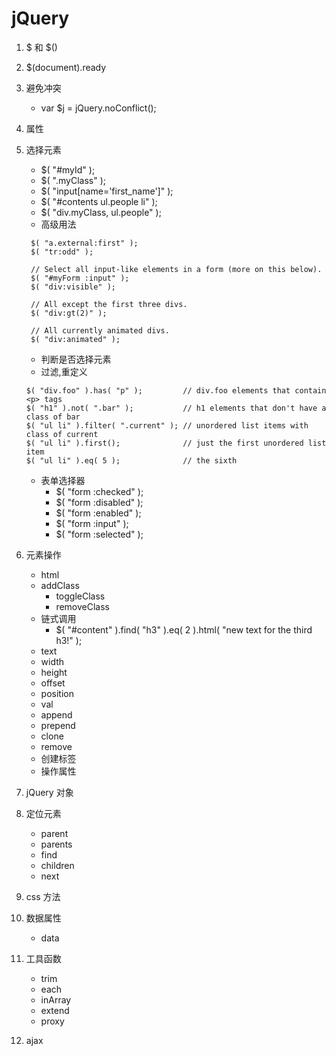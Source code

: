 jQuery
============


1. $ 和 $()
2. $(document).ready
3. 避免冲突
   - var $j = jQuery.noConflict();
4. 属性
5. 选择元素
   - $( "#myId" );
   - $( ".myClass" );
   - $( "input[name='first_name']" );
   - $( "#contents ul.people li" );
   - $( "div.myClass, ul.people" );
   - 高级用法
   ```
    $( "a.external:first" );
    $( "tr:odd" );

    // Select all input-like elements in a form (more on this below).
    $( "#myForm :input" );
    $( "div:visible" );

    // All except the first three divs.
    $( "div:gt(2)" );

    // All currently animated divs.
    $( "div:animated" );
    ```
    - 判断是否选择元素
    - 过滤,重定义
    ```
    $( "div.foo" ).has( "p" );         // div.foo elements that contain <p> tags
    $( "h1" ).not( ".bar" );           // h1 elements that don't have a class of bar
    $( "ul li" ).filter( ".current" ); // unordered list items with class of current
    $( "ul li" ).first();              // just the first unordered list item
    $( "ul li" ).eq( 5 );              // the sixth
    ```
    - 表单选择器
        - $( "form :checked" );
        - $( "form :disabled" );
        - $( "form :enabled" );
        - $( "form :input" );
        - $( "form :selected" );
6. 元素操作
    - html
    - addClass
       - toggleClass
       - removeClass
    - 链式调用
        - $( "#content" ).find( "h3" ).eq( 2 ).html( "new text for the third h3!" );
    - text
    - width
    - height
    - offset
    - position
    - val
    - append
    - prepend
    - clone
    - remove
    - 创建标签
    - 操作属性
7. jQuery 对象
8. 定位元素
    - parent
    - parents
    - find
    - children
    - next
9. css 方法
10. 数据属性
    - data
11. 工具函数
    - trim
    - each
    - inArray
    - extend
    - proxy

12. ajax
